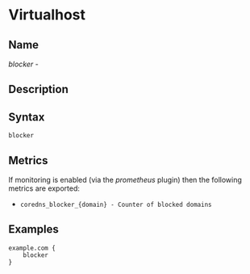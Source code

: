 # Virtualhost

## Name

*blocker* - 

## Description


## Syntax

```
blocker
```

## Metrics

If monitoring is enabled (via the *prometheus* plugin) then the following metrics are exported:
* `coredns_blocker_{domain} - Counter of blocked domains `

## Examples

```
example.com {
    blocker
}
```

